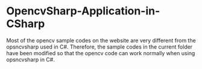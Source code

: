 # OpencvSharp-Application-in-CSharp
Most of the opencv sample codes on the website are very different from the opsncvsharp used in C#. 
Therefore, the sample codes in the current folder have been modified so that the opencv code can work normally when using opsncvsharp in C#.
